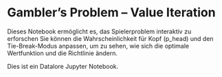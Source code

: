 # Gambler’s Problem – Value Iteration
Dieses Notebook ermöglicht es, das Spielerproblem interaktiv zu erforschen Sie können die Wahrscheinlichkeit für Kopf (p_head) und den Tie-Break-Modus anpassen, um zu sehen, wie sich die optimale Wertfunktion und die Richtlinie ändern.

Dies ist ein Datalore Jupyter Notebook.
